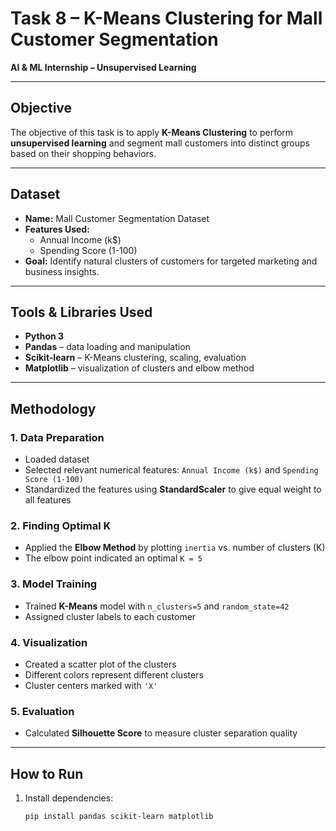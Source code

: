 # Task 8 – K-Means Clustering for Mall Customer Segmentation

**AI & ML Internship – Unsupervised Learning**

---

##  Objective
The objective of this task is to apply **K-Means Clustering** to perform **unsupervised learning** and segment mall customers into distinct groups based on their shopping behaviors.

---

##  Dataset
- **Name:** Mall Customer Segmentation Dataset  
- **Features Used:**  
  - Annual Income (k$)  
  - Spending Score (1-100)  
- **Goal:** Identify natural clusters of customers for targeted marketing and business insights.

---

##  Tools & Libraries Used
- **Python 3**
- **Pandas** – data loading and manipulation
- **Scikit-learn** – K-Means clustering, scaling, evaluation
- **Matplotlib** – visualization of clusters and elbow method

---

##  Methodology

### 1. Data Preparation
- Loaded dataset
- Selected relevant numerical features: `Annual Income (k$)` and `Spending Score (1-100)`
- Standardized the features using **StandardScaler** to give equal weight to all features

### 2. Finding Optimal K
- Applied the **Elbow Method** by plotting `inertia` vs. number of clusters (K)
- The elbow point indicated an optimal `K = 5`

### 3. Model Training
- Trained **K-Means** model with `n_clusters=5` and `random_state=42`
- Assigned cluster labels to each customer

### 4. Visualization
- Created a scatter plot of the clusters
- Different colors represent different clusters
- Cluster centers marked with `'X'`

### 5. Evaluation
- Calculated **Silhouette Score** to measure cluster separation quality

---

##  How to Run
1. Install dependencies:
   ```bash
   pip install pandas scikit-learn matplotlib
